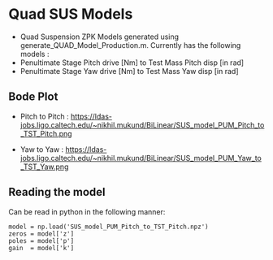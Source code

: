 # Quad SUS Models

* Quad Suspension ZPK Models generated using generate_QUAD_Model_Production.m. Currently has the following models : 
* Penultimate Stage Pitch drive [Nm] to Test Mass Pitch disp [in rad]
* Penultimate Stage Yaw drive [Nm] to Test Mass Yaw disp [in rad]

## Bode Plot
* Pitch to Pitch : https://ldas-jobs.ligo.caltech.edu/~nikhil.mukund/BiLinear/SUS_model_PUM_Pitch_to_TST_Pitch.png 

* Yaw to Yaw     : https://ldas-jobs.ligo.caltech.edu/~nikhil.mukund/BiLinear/SUS_model_PUM_Yaw_to_TST_Yaw.png 


## Reading the model 
Can be read in python in the following manner:
```
model = np.load('SUS_model_PUM_Pitch_to_TST_Pitch.npz')
zeros = model['z']
poles = model['p']
gain  = model['k']
```





